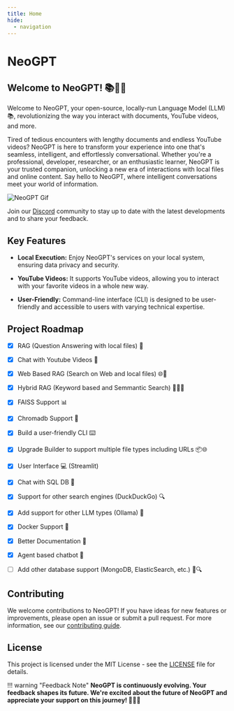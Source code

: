 ```yaml
---
title: Home
hide:
  - navigation
---
```



# __NeoGPT__


## __Welcome to NeoGPT!__ 📚🤖✨


Welcome to NeoGPT, your open-source, locally-run Language Model (LLM) 📚, revolutionizing the way you interact with documents, YouTube videos, and more.

Tired of tedious encounters with lengthy documents and endless YouTube videos? NeoGPT is here to transform your experience into one that's seamless, intelligent, and effortlessly conversational. Whether you're a professional, developer, researcher, or an enthusiastic learner, NeoGPT is your trusted companion, unlocking a new era of interactions with local files and online content. Say hello to NeoGPT, where intelligent conversations meet your world of information.

![NeoGPT Gif](https://github.com/neokd/NeoGPT/assets/71772185/82d5c63d-81b5-4b45-95d4-53641016bfdc)


Join our [Discord](https://discord.gg/qNqjsGuCTG) community to stay up to date with the latest developments and to share your feedback.

## Key Features

- **Local Execution:** Enjoy NeoGPT's services on your local system, ensuring data privacy and security.

- **YouTube Videos:** It supports YouTube videos, allowing you to interact with your favorite videos in a whole new way.

- **User-Friendly:** Command-line interface (CLI) is designed to be user-friendly and accessible to users with varying technical expertise.

## Project Roadmap

- [x] RAG (Question Answering with local files) 📂

- [x] Chat with Youtube Videos 🎥

- [x] Web Based RAG (Search on Web and local files) 🌐📂

- [x] Hybrid RAG (Keyword based and Semmantic Search) 🕵️‍♂️📂

- [x] FAISS Support 📊

- [x] Chromadb Support 🎵

- [x] Build a user-friendly CLI ⌨️

- [x] Upgrade Builder to support multiple file types including URLs 📦🌐

- [x] User Interface 💻 (Streamlit)

- [x] Chat with SQL DB 🤖

- [x] Support for other search engines (DuckDuckGo) 🔍

- [x] Add support for other LLM types (Ollama) 🧠

- [x] Docker Support 🐳

- [x] Better Documentation 📖

- [x] Agent based chatbot 🤖

- [ ] Add other database support (MongoDB, ElasticSearch, etc.) 📁🔍




## Contributing
We welcome contributions to NeoGPT! If you have ideas for new features or improvements, please open an issue or submit a pull request. For more information, see our [contributing guide](https://neokd.github.io/NeoGPT/about/contributing/).


## License
This project is licensed under the MIT License - see the [LICENSE](https://github.com/neokd/NeoGPT/blob/main/LICENSE) file for details.

!!! warning "Feedback Note"
    **NeoGPT is continuously evolving. Your feedback shapes its future. We're excited about the future of NeoGPT and appreciate your support on this journey! 🚀🤖✨**
<!-- **Note: NeoGPT is continuously evolving. Your feedback shapes its future.** -->
